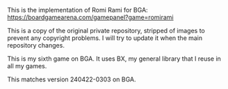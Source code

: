 This is the implementation of Romi Rami for BGA:
https://boardgamearena.com/gamepanel?game=romirami

This is a copy of the original private repository, stripped of images to
prevent any copyright problems. I will try to update it when the main
repository changes.

This is my sixth game on BGA. It uses BX, my general library that
I reuse in all my games.

This matches version 240422-0303 on BGA.
